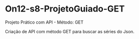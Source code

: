 # On12-s8-ProjetoGuiado-GET

Projeto Prático com API - Método: GET

Criação de API com método GET para buscar as séries do Json.
